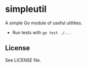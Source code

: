 # simpleutil
A simple Go module of useful utilities.

- Run tests with `go test ./...`

## License
See LICENSE file.